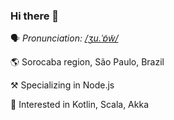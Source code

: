 ### Hi there 👋

🗣️ _Pronunciation: [/ʒu.ˈɐ̃w̃/](https://pt.forvo.com/word/jo%C3%A3o/#pt_br)_

🌎 Sorocaba region, São Paulo, Brazil

⚒️ Specializing in Node.js

🌱 Interested in Kotlin, Scala, Akka
